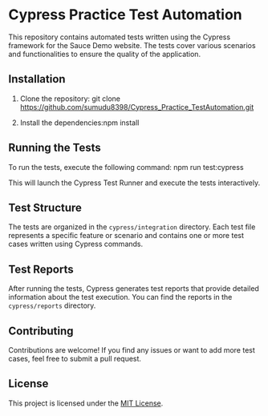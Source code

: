 # Cypress Practice Test Automation

This repository contains automated tests written using the Cypress framework for the Sauce Demo website. The tests cover various scenarios and functionalities to ensure the quality of the application.

## Installation

1. Clone the repository:
   git clone https://github.com/sumudu8398/Cypress_Practice_TestAutomation.git


2. Install the dependencies:npm install


## Running the Tests

To run the tests, execute the following command: npm run test:cypress


This will launch the Cypress Test Runner and execute the tests interactively.

## Test Structure

The tests are organized in the `cypress/integration` directory. Each test file represents a specific feature or scenario and contains one or more test cases written using Cypress commands.

## Test Reports

After running the tests, Cypress generates test reports that provide detailed information about the test execution. You can find the reports in the `cypress/reports` directory.

## Contributing

Contributions are welcome! If you find any issues or want to add more test cases, feel free to submit a pull request.

## License

This project is licensed under the [MIT License](LICENSE).


